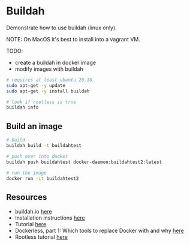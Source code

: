 # Buildah

Demonstrate how to use buildah (linux only).  

NOTE: On MacOS it's best to install into a vagrant VM.  

TODO:

* create a buildah in docker image
* modify images with buildah

```sh
# requires at least ubuntu 20.10
sudo apt-get -y update
sudo apt-get -y install buildah
```

```sh
# look if rootless is true
buildah info
```

## Build an image

```sh
# build
buildah build -t buildahtest    

# push over into docker 
buildah push buildahtest docker-daemon:buildahtest2:latest

# run the image
docker run -it buildahtest2  
```

## Resources

* buildah.io [here](https://buildah.io/)
* Installation instructions [here](https://github.com/containers/buildah/blob/main/install.md)
* Tutorial [here](https://github.com/containers/buildah/tree/main/docs/tutorials)
* Dockerless, part 1: Which tools to replace Docker with and why [here](https://mkdev.me/posts/dockerless-part-1-which-tools-to-replace-docker-with-and-why)
* Rootless tutorial [here](https://github.com/containers/podman/blob/main/docs/tutorials/rootless_tutorial.md)
